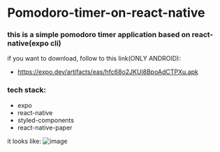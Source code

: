 # Pomodoro-timer-on-react-native

### this is a simple pomodoro timer application based on react-native(expo cli)
if you want to download, follow to this link(ONLY ANDROID):
* https://expo.dev/artifacts/eas/hfc68o2JKUi8BpoAdCTPXu.apk

### tech stack:
* expo
* react-native
* styled-components
* react-native-paper

it looks like:
![image](https://user-images.githubusercontent.com/90285902/229358517-e3c4819b-186e-4be7-be49-c76f7e076f53.png)
